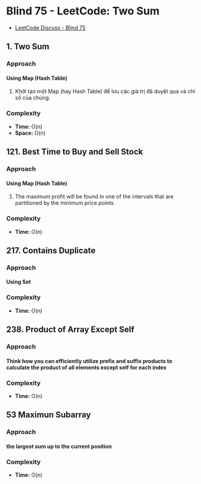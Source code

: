 # Blind 75 - LeetCode: Two Sum
- [LeetCode Discuss - Blind 75](https://leetcode.com/discuss/post/460599/blind-75-leetcode-questions-by-krishnade-9xev/)

## 1. Two Sum

### Approach

#### Using Map (Hash Table)

1. Khởi tạo một Map (hay Hash Table) để lưu các giá trị đã duyệt qua và chỉ số của chúng.
<!--
2. Duyệt qua từng phần tử của mảng:
    - Tính phần còn thiếu (complement) = `target - nums[i]`
    - Nếu phần còn thiếu đã tồn tại trong Map, trả về chỉ số của nó và chỉ số hiện tại.
    - Nếu chưa có, thêm giá trị hiện tại và chỉ số vào Map.
-->
### Complexity

- **Time:** O(n)
- **Space:** O(n)

## 121. Best Time to Buy and Sell Stock

### Approach

#### Using Map (Hash Table)

1. The maximum profit will be found in one of the intervals that are partitioned by the minimum price points
<!--
Duy trì một biến minPrice (giá mua thấp nhất bạn đã thấy từ đầu đến giờ).
Duy trì một biến maxProfit (lợi nhuận tối đa tìm được).
Duyệt qua mảng prices một lần duy nhất. Tại mỗi price:
Tính lợi nhuận tiềm năng nếu bán hôm nay: currentProfit = price - minPrice.
Cập nhật maxProfit = max(maxProfit, currentProfit).
Cập nhật minPrice = min(minPrice, price).
-->
### Complexity

- **Time:** O(n)

## 217. Contains Duplicate

### Approach

#### Using Set

### Complexity

- **Time:** O(n)

## 238. Product of Array Except Self

### Approach

#### Think how you can efficiently utilize prefix and suffix products to calculate the product of all elements except self for each index

### Complexity

- **Time:** O(n)

## 53 Maximun Subarray

### Approach

#### the largest sum up to the current position

### Complexity

- **Time:** O(n)


